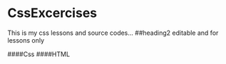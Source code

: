 # CssExcercises

This is my css lessons and source codes...
 ##heading2
editable and for lessons only

####Css
####HTML
